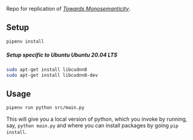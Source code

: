 Repo for replication of 
[*Towards Monosemanticity*](https://transformer-circuits.pub/2023/monosemantic-features/index.html).

## Setup

```bash
pipenv install
```

##### Setup specific to Ubuntu Ubuntu 20.04 LTS

```bash
sudo apt-get install libcudnn8
sudo apt-get install libcudnn8-dev
```

## Usage

```bash
pipenv run python src/main.py
```

This will give you a local version of python, which you invoke by running, say, `python main.py` and where you can install packages by going `pip install`. 
